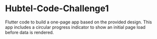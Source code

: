 # Hubtel-Code-Challenge1
 Flutter code to build a one-page app based on the provided design. This app includes a circular progress indicator to show an initial page load before data is rendered.
